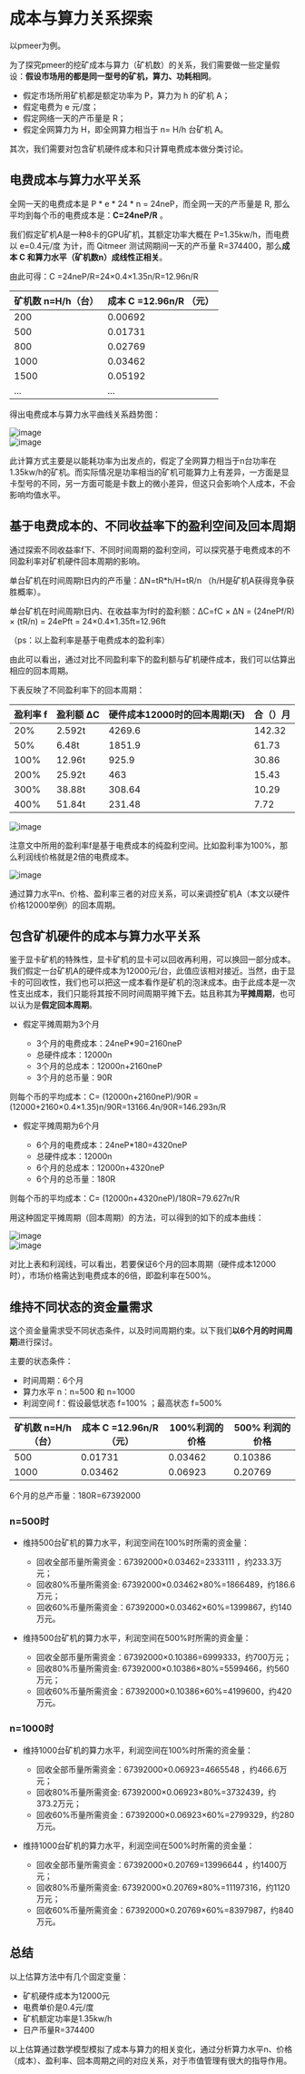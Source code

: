 # 成本与算力关系探索

以pmeer为例。

为了探究pmeer的挖矿成本与算力（矿机数）的关系，我们需要做一些定量假设：**假设市场用的都是同一型号的矿机，算力、功耗相同**。

- 假定市场所用矿机都是额定功率为 P，算力为 h 的矿机 A；
- 假定电费为 e 元/度；
- 假定网络一天的产币量是 R；
- 假定全网算力为 H，即全网算力相当于 n= H/h 台矿机 A。

其次，我们需要对包含矿机硬件成本和只计算电费成本做分类讨论。

## 电费成本与算力水平关系

全网一天的电费成本是 P * e * 24 * n = 24neP，而全网一天的产币量是 R, 那么平均到每个币的电费成本是：**C=24neP/R** 。

我们假定矿机A是一种8卡的GPU矿机，其额定功率大概在 P=1.35kw/h，而电费以 e=0.4元/度 为计，而 Qitmeer 测试网期间一天的产币量 R=374400，那么**成本 C 和算力水平（矿机数n）成线性正相关**。

由此可得：C =24neP/R=24×0.4×1.35n/R=12.96n/R

| 矿机数 n=H/h（台）| 成本 C =12.96n/R （元）|
|-----|-----|
|200 |0.00692|
|500 |0.01731|
|800 |0.02769|
|1000|0.03462|
|1500|0.05192|
|... |... |

得出电费成本与算力水平曲线关系趋势图：

![image](https://user-images.githubusercontent.com/32875657/66044050-44c02480-e553-11e9-9e63-78cb07bc7e4a.png)           
![image](https://user-images.githubusercontent.com/32875657/66044325-daf44a80-e553-11e9-9d74-a849c347e0f7.png)

此计算方式主要是以能耗功率为出发点的，假定了全网算力相当于n台功率在1.35kw/h的矿机。而实际情况是功率相当的矿机可能算力上有差异，一方面是显卡型号的不同，另一方面可能是卡数上的微小差异，但这只会影响个人成本，不会影响均值水平。

## 基于电费成本的、不同收益率下的盈利空间及回本周期

通过探索不同收益率f下、不同时间周期的盈利空间，可以探究基于电费成本的不同盈利率对矿机硬件回本周期的影响。

单台矿机在时间周期t日内的产币量：ΔN=tR*h/H=tR/n （h/H是矿机A获得竞争获胜概率）。

单台矿机在时间周期t日内、在收益率为f时的盈利额：ΔC=fC × ΔN = (24nePf/R) × (tR/n) = 24ePft = 24×0.4×1.35ft=12.96ft

（ps：以上盈利率是基于电费成本的盈利率）

由此可以看出，通过对比不同盈利率下的盈利额与矿机硬件成本，我们可以估算出相应的回本周期。

下表反映了不同盈利率下的回本周期：

|盈利率 f |盈利额 ΔC |硬件成本12000时的回本周期(天)|合（）月|
|--------|--------|-----------|-------------|
|20% |2.592t |4269.6 |142.32 |
|50% |6.48t  |1851.9 |61.73  |
|100%|12.96t |925.9  |30.86  |
|200%|25.92t |463    |15.43  |
|300%|38.88t |308.64 |10.29  |
|400%|51.84t |231.48 |7.72   |

![image](https://user-images.githubusercontent.com/32875657/66102098-bc3d9480-e5e3-11e9-9f8a-20317afb07b8.png)

注意文中所用的盈利率f是基于电费成本的纯盈利空间。比如盈利率为100%，那么利润线价格就是2倍的电费成本。

![image](https://user-images.githubusercontent.com/32875657/66103132-5a7f2980-e5e7-11e9-832d-5629c82b4dd7.png)


通过算力水平n、价格、盈利率三者的对应关系，可以来调控矿机A（本文以硬件价格12000举例）的回本周期。


## 包含矿机硬件的成本与算力水平关系

鉴于显卡矿机的特殊性，显卡矿机的显卡可以回收再利用，可以换回一部分成本。我们假定一台矿机A的硬件成本为12000元/台，此值应该相对接近。当然，由于显卡的可回收性，我们也可以把这一成本看作是矿机的泡沫成本。由于此成本是一次性支出成本，我们只能将其按不同时间周期平摊下去。姑且称其为**平摊周期**，也可以认为是**假定回本周期**。

- 假定平摊周期为3个月

  - 3个月的电费成本：24neP*90=2160neP
  - 总硬件成本：12000n
  - 3个月的总成本：12000n+2160neP
  - 3个月的总币量：90R

则每个币的平均成本：C= (12000n+2160neP)/90R = (12000+2160×0.4×1.35)n/90R=13166.4n/90R=146.293n/R

- 假定平摊周期为6个月

  - 6个月的电费成本：24neP*180=4320neP
  - 总硬件成本：12000n
  - 6个月的总成本：12000n+4320neP
  - 6个月的总币量：180R

则每个币的平均成本：C= (12000n+4320neP)/180R=79.627n/R

用这种固定平摊周期（回本周期）的方法，可以得到的如下的成本曲线：

![image](https://user-images.githubusercontent.com/32875657/66094541-eaf94200-e5c6-11e9-8aa6-e04578624cf4.png)     
![image](https://user-images.githubusercontent.com/32875657/66094645-54795080-e5c7-11e9-9542-5aa5a5f40c11.png)

对比上表和利润线，可以看出，若要保证6个月的回本周期（硬件成本12000时），市场价格需达到电费成本的6倍，即盈利率在500%。


## 维持不同状态的资金量需求

这个资金量需求受不同状态条件，以及时间周期约束。以下我们**以6个月的时间周期**进行探讨。

主要的状态条件：

- 时间周期：6个月
- 算力水平 n：n=500 和 n=1000
- 利润空间 f：假设最低状态 f=100% ；最高状态 f=500%

| 矿机数 n=H/h（台）| 成本 C =12.96n/R （元）|100%利润的价格 |500% 利润的价格 |
|-----|-----|--------|------------|
|500 |0.01731|0.03462 |0.10386|
|1000|0.03462|0.06923 |0.20769|

6个月的总产币量：180R=67392000

### n=500时

- 维持500台矿机的算力水平，利润空间在100%时所需的资金量：

  - 回收全部币量所需资金：67392000×0.03462=2333111 ，约233.3万元；
  - 回收80%币量所需资金: 67392000×0.03462×80%=1866489，约186.6万元；
  - 回收60%币量所需资金：67392000×0.03462×60%=1399867，约140万元。
  
- 维持500台矿机的算力水平，利润空间在500%时所需的资金量：

  - 回收全部币量所需资金：67392000×0.10386=6999333，约700万元；
  - 回收80%币量所需资金: 67392000×0.10386×80%=5599466，约560万元；
  - 回收60%币量所需资金：67392000×0.10386×60%=4199600，约420万元。
  
### n=1000时

- 维持1000台矿机的算力水平，利润空间在100%时所需的资金量：

  - 回收全部币量所需资金：67392000×0.06923=4665548 ，约466.6万元；
  - 回收80%币量所需资金: 67392000×0.06923×80%=3732439，约373.2万元；
  - 回收60%币量所需资金：67392000×0.06923×60%=2799329，约280万元。
  
- 维持1000台矿机的算力水平，利润空间在500%时所需的资金量：

  - 回收全部币量所需资金：67392000×0.20769=13996644 ，约1400万元；
  - 回收80%币量所需资金: 67392000×0.20769×80%=11197316，约1120万元；
  - 回收60%币量所需资金：67392000×0.20769×60%=8397987，约840万元。



## 总结

以上估算方法中有几个固定变量：

- 矿机硬件成本为12000元
- 电费单价是0.4元/度
- 矿机额定功率是1.35kw/h
- 日产币量R=374400

以上估算通过数学模型模拟了成本与算力的相关变化，通过分析算力水平n、价格（成本）、盈利率、回本周期之间的对应关系，对于市值管理有很大的指导作用。

         





